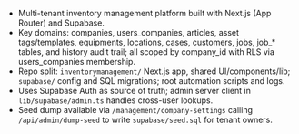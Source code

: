 - Multi-tenant inventory management platform built with Next.js (App Router) and Supabase.
- Key domains: companies, users_companies, articles, asset tags/templates, equipments, locations, cases, customers, jobs, job_* tables, and history audit trail; all scoped by company_id with RLS via users_companies membership.
- Repo split: `inventorymanagement/` Next.js app, shared UI/components/lib; `supabase/` config and SQL migrations; root automation scripts and logs.
- Uses Supabase Auth as source of truth; admin server client in `lib/supabase/admin.ts` handles cross-user lookups.
- Seed dump available via `/management/company-settings` calling `/api/admin/dump-seed` to write `supabase/seed.sql` for tenant owners.